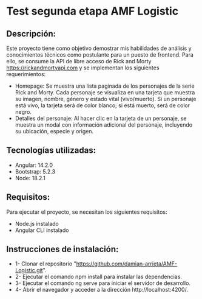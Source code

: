 # Test segunda etapa AMF Logistic

## Descripción:

Este proyecto tiene como objetivo demostrar mis habilidades de análisis y conocimientos técnicos como postulante para un puesto de frontend. Para ello, se consume la API de libre acceso de Rick and Morty https://rickandmortyapi.com y se implementan los siguientes requerimientos:

* Homepage: Se muestra una lista paginada de los personajes de la serie Rick and Morty. Cada personaje se visualiza en una tarjeta que muestra su imagen, nombre, género y estado vital (vivo/muerto). Si un personaje está vivo, la tarjeta será de color blanco; si está muerto, será de color negro.
* Detalles del personaje: Al hacer clic en la tarjeta de un personaje, se muestra un modal con información adicional del personaje, incluyendo su ubicación, especie y origen.

## Tecnologías utilizadas:

* Angular: 14.2.0
* Bootstrap: 5.2.3
* Node: 18.2.1

## Requisitos:

Para ejecutar el proyecto, se necesitan los siguientes requisitos:

* Node.js instalado
* Angular CLI instalado

## Instrucciones de instalación:

* 1- Clonar el repositorio "https://github.com/damian-arrieta/AMF-Logistic.git".
* 2- Ejecutar el comando npm install para instalar las dependencias.
* 3- Ejecutar el comando ng serve para iniciar el servidor de desarrollo.
* 4- Abrir el navegador y acceder a la dirección http://localhost:4200/.
